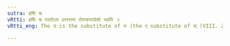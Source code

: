 ```yaml
---
sutra: हशि च
vRtti: हशि च परतोऽत उत्तरस्य रोरुकारादेशो भवति ॥
vRtti_eng: The उ is the substitute of रु (the र् substitute of स् (VIII. 2. 66)) when it is followed by a soft consonant and preceded by an _apluta_ short अ ॥

---
```

